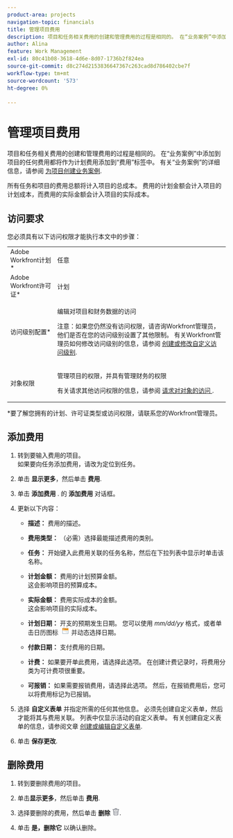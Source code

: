 ```yaml
---
product-area: projects
navigation-topic: financials
title: 管理项目费用
description: 项目和任务相关费用的创建和管理费用的过程是相同的。 在“业务案例”中添加到项目的任何费用都将作为计划费用添加到“费用”标签中。 有关业务案例的更多信息，请参阅为项目创建业务案例一文。
author: Alina
feature: Work Management
exl-id: 80c41b08-3618-4d6e-8d07-1736b2f824ea
source-git-commit: d8c274d2153836647367c263cad8d786402cbe7f
workflow-type: tm+mt
source-wordcount: '573'
ht-degree: 0%

---
```


# 管理项目费用

项目和任务相关费用的创建和管理费用的过程是相同的。 在“业务案例”中添加到项目的任何费用都将作为计划费用添加到“费用”标签中。 有关“业务案例”的详细信息，请参阅 [为项目创建业务案例](../../../manage-work/projects/define-a-business-case/create-business-case.md).

所有任务和项目的费用总额将计入项目的总成本。 费用的计划金额会计入项目的计划成本，而费用的实际金额会计入项目的实际成本。

## 访问要求

您必须具有以下访问权限才能执行本文中的步骤：

<table style="table-layout:auto"> 
 <col> 
 <col> 
 <tbody> 
  <tr> 
   <td role="rowheader">Adobe Workfront计划*</td> 
   <td> <p>任意</p> </td> 
  </tr> 
  <tr> 
   <td role="rowheader">Adobe Workfront许可证*</td> 
   <td> <p>计划 </p> </td> 
  </tr> 
  <tr> 
   <td role="rowheader">访问级别配置*</td> 
   <td> <p>编辑对项目和财务数据的访问</p> <p>注意：如果您仍然没有访问权限，请咨询Workfront管理员，他们是否在您的访问级别设置了其他限制。 有关Workfront管理员如何修改访问级别的信息，请参阅 <a href="../../../administration-and-setup/add-users/configure-and-grant-access/create-modify-access-levels.md" class="MCXref xref">创建或修改自定义访问级别</a>.</p> </td> 
  </tr> 
  <tr> 
   <td role="rowheader">对象权限</td> 
   <td> <p>管理项目的权限，并具有管理财务的权限</p> <p>有关请求其他访问权限的信息，请参阅 <a href="../../../workfront-basics/grant-and-request-access-to-objects/request-access.md" class="MCXref xref">请求对对象的访问 </a>.</p> </td> 
  </tr> 
 </tbody> 
</table>

&#42;要了解您拥有的计划、许可证类型或访问权限，请联系您的Workfront管理员。

## 添加费用

1. 转到要输入费用的项目。\
   如果要向任务添加费用，请改为定位到任务。 
1. 单击 **显示更多**，然后单击 **费用**.
1. 单击 **添加费用** .
的 **添加费用** 对话框。
1. 更新以下内容：

   * **描述：** 费用的描述。

   * **费用类型：** （必需）选择最能描述费用的类别。
   * **任务：** 开始键入此费用关联的任务名称，然后在下拉列表中显示时单击该名称。
   * **计划金额：** 费用的计划预算金额。\
      这会影响项目的预算成本。

   * **实际金额：** 费用实际成本的金额。\
      这会影响项目的实际成本。

   * **计划日期：** 开支的预期发生日期。 您可以使用 *mm/dd/yy* 格式，或者单击日历图标  ![](assets/calendar-icon.png) 并动态选择日期。

   * **付款日期：** 支付费用的日期。
   * **计费：** 如果要开单此费用，请选择此选项。 在创建计费记录时，将费用分类为可计费项很重要。
   * **可报销：** 如果需要报销费用，请选择此选项。 然后，在报销费用后，您可以将费用标记为已报销。

1. 选择 **自定义表单** 并指定所需的任何其他信息。 必须先创建自定义表单，然后才能将其与费用关联。 列表中仅显示活动的自定义表单。 有关创建自定义表单的信息，请参阅文章 [创建或编辑自定义表单](../../../administration-and-setup/customize-workfront/create-manage-custom-forms/create-or-edit-a-custom-form.md).

1. 单击 **保存更改**.

## 删除费用

1. 转到要删除费用的项目。
1. 单击&#x200B;**显示更多**，然后单击 **费用**.
1. 选择要删除的费用，然后单击 **删除** ![删除](assets/delete.png).

1. 单击 **是，删除它** 以确认删除。
